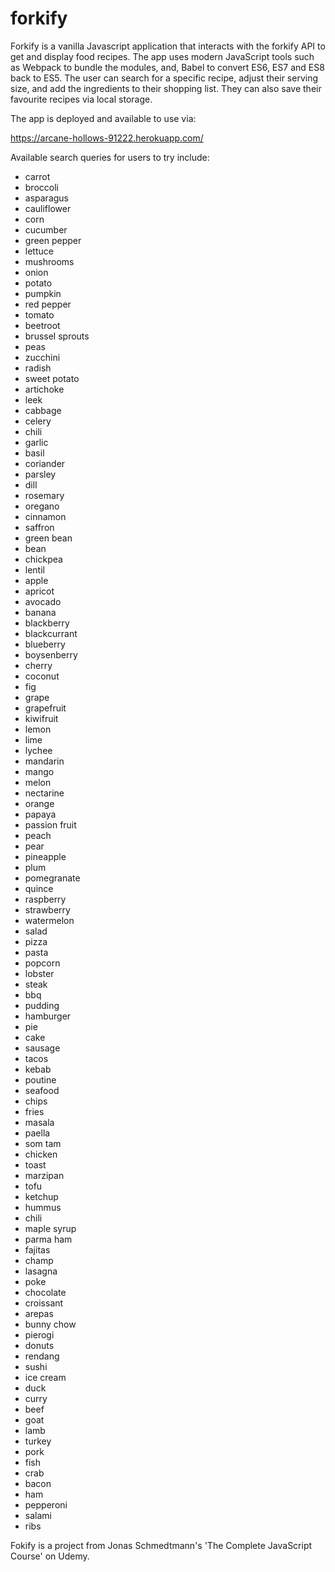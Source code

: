 # forkify
Forkify is a vanilla Javascript application that interacts with the forkify API to get and display food recipes. 
The app uses modern JavaScript tools such as Webpack to bundle the modules, and, Babel to convert ES6, ES7 and ES8 back to ES5. 
The user can search for a specific recipe, adjust their serving size, and add the ingredients to their shopping list. 
They can also save their favourite recipes via local storage.

The app is deployed and available to use via:

https://arcane-hollows-91222.herokuapp.com/

Available search queries for users to try include:

<ul class="phrases-list">
        <li>carrot</li>
        <li>broccoli</li>
        <li>asparagus</li>
        <li>cauliflower</li>
        <li>corn</li>
        <li>cucumber</li>
        <li>green pepper</li>
        <li>lettuce</li>
        <li>mushrooms</li>
        <li>onion</li>
        <li>potato</li>
        <li>pumpkin</li>
        <li>red pepper</li>
        <li>tomato</li>
        <li>beetroot</li>
        <li>brussel sprouts</li>
        <li>peas</li>
        <li>zucchini</li>
        <li>radish</li>
        <li>sweet potato</li>
        <li>artichoke</li>
        <li>leek</li>
        <li>cabbage</li>
        <li>celery</li>
        <li>chili</li>
        <li>garlic</li>
        <li>basil</li>
        <li>coriander</li>
        <li>parsley</li>
        <li>dill</li>
        <li>rosemary</li>
        <li>oregano</li>
        <li>cinnamon</li>
        <li>saffron</li>
        <li>green bean</li>
        <li>bean</li>
        <li>chickpea</li>
        <li>lentil</li>
        <li>apple</li>
        <li>apricot</li>
        <li>avocado</li>
        <li>banana</li>
        <li>blackberry</li>
        <li>blackcurrant</li>
        <li>blueberry</li>
        <li>boysenberry</li>
        <li>cherry</li>
        <li>coconut</li>
        <li>fig</li>
        <li>grape</li>
        <li>grapefruit</li>
        <li>kiwifruit</li>
        <li>lemon</li>
        <li>lime</li>
        <li>lychee</li>
        <li>mandarin</li>
        <li>mango</li>
        <li>melon</li>
        <li>nectarine</li>
        <li>orange</li>
        <li>papaya</li>
        <li>passion fruit</li>
        <li>peach</li>
        <li>pear</li>
        <li>pineapple</li>
        <li>plum</li>
        <li>pomegranate</li>
        <li>quince</li>
        <li>raspberry</li>
        <li>strawberry</li>
        <li>watermelon</li>
        <li>salad</li>
        <li>pizza</li>
        <li>pasta</li>
        <li>popcorn</li>
        <li>lobster</li>
        <li>steak</li>
        <li>bbq</li>
        <li>pudding</li>
        <li>hamburger</li>
        <li>pie</li>
        <li>cake</li>
        <li>sausage</li>
        <li>tacos</li>
        <li>kebab</li>
        <li>poutine</li>
        <li>seafood</li>
        <li>chips</li>
        <li>fries</li>
        <li>masala</li>
        <li>paella</li>
        <li>som tam</li>
        <li>chicken</li>
        <li>toast</li>
        <li>marzipan</li>
        <li>tofu</li>
        <li>ketchup</li>
        <li>hummus</li>
        <li>chili</li>
        <li>maple syrup</li>
        <li>parma ham</li>
        <li>fajitas</li>
        <li>champ</li>
        <li>lasagna</li>
        <li>poke</li>
        <li>chocolate</li>
        <li>croissant</li>
        <li>arepas</li>
        <li>bunny chow</li>
        <li>pierogi</li>
        <li>donuts</li>
        <li>rendang</li>
        <li>sushi</li>
        <li>ice cream</li>
        <li>duck</li>
        <li>curry</li>
        <li>beef</li>
        <li>goat</li>
        <li>lamb</li>
        <li>turkey</li>
        <li>pork</li>
        <li>fish</li>
        <li>crab</li>
        <li>bacon</li>
        <li>ham</li>
        <li>pepperoni</li>
        <li>salami</li>
        <li>ribs</li>
      </ul>
Fokify is a project from Jonas Schmedtmann's 'The Complete JavaScript Course' on Udemy.
